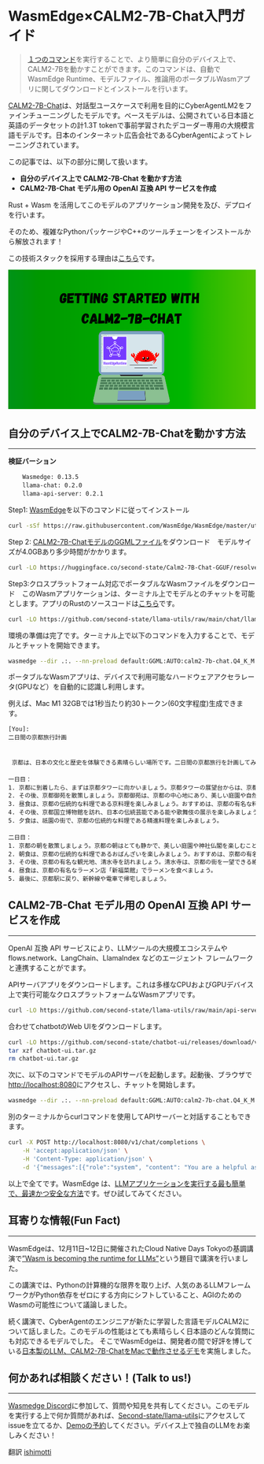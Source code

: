 # WasmEdge×CALM2-7B-Chat入門ガイド

> [１つのコマンド](https://www.secondstate.io/run-llm/)を実行することで、より簡単に自分のデバイス上で、CALM2-7Bを動かすことができます。このコマンドは、自動でWasmEdge Runtime、モデルファイル、推論用のポータブルWasmアプリに関してダウンロードとインストールを行います。
> 

[CALM2-7B-Chat](https://huggingface.co/cyberagent/calm2-7b-chat)は、対話型ユースケースで利用を目的にCyberAgentLM2をファインチューニングしたモデルです。ベースモデルは、公開されている日本語と英語のデータセットの計1.3T tokenで事前学習されたデコーダー専用の大規模言語モデルです。日本のインターネット広告会社であるCyberAgentによってトレーニングされています。

この記事では、以下の部分に関して扱います。

- **自分のデバイス上で CALM2-7B-Chat を動かす方法**
- **CALM2-7B-Chat モデル用の OpenAI 互換 API サービスを作成**

Rust + Wasm を活用してこのモデルのアプリケーション開発を及び、デプロイを行います。

そのため、複雑なPythonパッケージやC++のツールチェーンをインストールから解放されます！

この技術スタックを採用する理由は[こちら](https://www.secondstate.io/articles/fast-llm-inference/)です。

![image](./CALM2blog.png)

## 自分のデバイス上でCALM2-7B-Chatを動かす方法

---

**検証バーション**
```bash
    Wasmedge: 0.13.5
    llama-chat: 0.2.0
    llama-api-server: 0.2.1
```

Step1: [WasmEdge](https://github.com/WasmEdge/WasmEdge)を以下のコマンドに従ってインストール

```bash
curl -sSf https://raw.githubusercontent.com/WasmEdge/WasmEdge/master/utils/install.sh | bash -s -- --plugin wasi_nn-ggml
```

Step 2: [CALM2-7B-ChatモデルのGGMLファイル](https://huggingface.co/second-state/Calm2-7B-Chat-GGUF)をダウンロード　モデルサイズが4.0GBあり多少時間がかかります。

```bash
curl -LO https://huggingface.co/second-state/Calm2-7B-Chat-GGUF/resolve/main/calm2-7b-chat.Q4_K_M.gguf
```

Step3:クロスプラットフォーム対応でポータブルなWasmファイルをダウンロード　このWasmアプリケーションは、ターミナル上でモデルとのチャットを可能とします。アプリのRustのソースコードは[こちら](https://github.com/second-state/llama-utils/tree/main/chat)です。

```bash
curl -LO https://github.com/second-state/llama-utils/raw/main/chat/llama-chat.wasm
```

環境の準備は完了です。ターミナル上で以下のコマンドを入力することで、モデルとチャットを開始できます。

```bash
wasmedge --dir .:. --nn-preload default:GGML:AUTO:calm2-7b-chat.Q4_K_M.gguf llama-chat.wasm -p vicuna-1.1-chat --stream-stdout
```

ポータブルなWasmアプリは、デバイスで利用可能なハードウェアアクセラレータ(GPUなど）を自動的に認識し利用します。

例えば、Mac M1 32GBでは1秒当たり約30トークン(60文字程度)生成できます。

```bash
[You]: 
二日間の京都旅行計画

 
 京都は、日本の文化と歴史を体験できる素晴らしい場所です。二日間の京都旅行を計画してみましょう。

一日目：
1. 京都に到着したら、まずは京都タワーに向かいましょう。京都タワーの展望台からは、京都の街並みを一望できます。
2. その後、京都御苑を散策しましょう。京都御苑は、京都の中心地にあり、美しい庭園や自然を楽しむことができます。
3. 昼食は、京都の伝統的な料理である京料理を楽しみましょう。おすすめは、京都の有名な料亭「菊乃井」です。
4. その後、京都国立博物館を訪れ、日本の伝統芸能である能や歌舞伎の展示を楽しみましょう。
5. 夕食は、祇園の街で、京都の伝統的な料理である精進料理を楽しみましょう。

二日目：
1. 京都の朝を散策しましょう。京都の朝はとても静かで、美しい庭園や神社仏閣を楽しむことができます。
2. 朝食は、京都の伝統的な料理であるおばんざいを楽しみましょう。おすすめは、京都の有名な朝食レストラン「朝食喜心」です。
3. その後、京都の有名な観光地、清水寺を訪れましょう。清水寺は、京都の街を一望できる絶景スポットです。
4. 昼食は、京都の有名なラーメン店「新福菜館」でラーメンを食べましょう。
5. 最後に、京都駅に戻り、新幹線や電車で帰宅しましょう。
```

## **CALM2-7B-Chat モデル用の OpenAI 互換 API サービスを作成**

---

OpenAI 互換 API サービスにより、LLMツールの大規模エコシステムやflows.network、LangChain、LlamaIndex などのエージェント フレームワークと連携することがでます。

APIサーバアプリをダウンロードします。これは多様なCPUおよびGPUデバイス上で実行可能なクロスプラットフォームなWasmアプリです。

```bash
curl -LO https://github.com/second-state/llama-utils/raw/main/api-server/llama-api-server.wasm
```

合わせてchatbotのWeb UIをダウンロードします。

```bash
curl -LO https://github.com/second-state/chatbot-ui/releases/download/v0.1.0/chatbot-ui.tar.gz
tar xzf chatbot-ui.tar.gz
rm chatbot-ui.tar.gz
```

次に、以下のコマンドでモデルのAPIサーバを起動します。起動後、ブラウザで[http://localhost:8080](http://localhost:8080/)にアクセスし、チャットを開始します。

```bash
wasmedge --dir .:. --nn-preload default:GGML:AUTO:calm2-7b-chat.Q4_K_M.gguf llama-api-server.wasm -p vicuna-1.1-chat
```

別のターミナルからcurlコマンドを使用してAPIサーバーと対話することもできます。

```bash
curl -X POST http://localhost:8080/v1/chat/completions \
    -H 'accept:application/json' \
    -H 'Content-Type: application/json' \
    -d '{"messages":[{"role":"system", "content": "You are a helpful assistant."}, {"role":"user", "content": "二日間の京都旅行計画"}], "model":"CALM2-7B-Chat"}'
```

以上で全てです。WasmEdge は、[LLMアプリケーションを実行する最も簡単で、最速かつ安全な方法](https://www.secondstate.io/articles/fast-llm-inference/)です。ぜひ試してみてください。

## 耳寄りな情報(Fun Fact)

---

WasmEdgeは、12月11日~12日に開催されたCloud Native Days Tokyoの基調講演で[”Wasm is becoming the runtime for LLMs”](https://event.cloudnativedays.jp/cndt2023/talks/2072)という題目で講演を行いました。

この講演では、Pythonの計算機的な限界を取り上げ、人気のあるLLMフレームワークがPython依存をゼロにする方向にシフトしていること、AGIのためのWasmの可能性について議論しました。

続く講演で、CyberAgentのエンジニアが新たに学習した言語モデルCALM2について話しました。このモデルの性能はとても素晴らしく日本語のどんな質問にも対応できるモデルでした。
そこでWasmEdgeは、開発者の間で好評を博している[日本製のLLM、CALM2-7B-ChatをMacで動作させるデモ](https://twitter.com/realwasmedge/status/1734484058212897000)を実施しました。

## **何かあれば相談ください！(Talk to us!)**

---

[Wasmedge Discord](https://discord.com/invite/U4B5sFTkFc)に参加して、質問や知見を共有してください。このモデルを実行する上で何か質問があれば、[Second-state/llama-utils](https://github.com/second-state/llama-utils/)にアクセスしてissueを立てるか、[Demoの予約](https://code.flows.network/webhook/vvAtEBUk6QMhVVLuw7IU)してください。デバイス上で独自のLLMをお楽しみください！

翻訳 [ishimotti](https://twitter.com/white_n_39)
